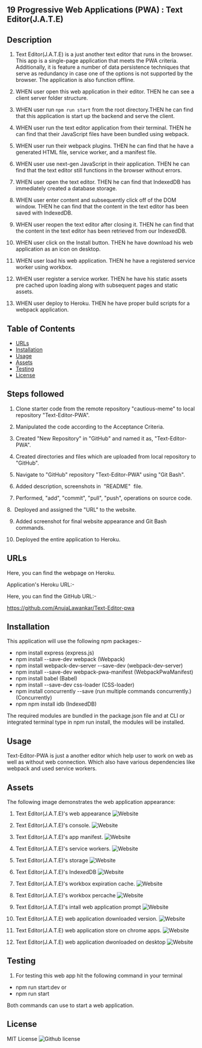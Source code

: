 ## 19 Progressive Web Applications (PWA) : Text Editor(J.A.T.E)

## Description

1. Text Editor(J.A.T.E) is a just another text editor that runs in the browser. This app is a single-page application that meets the PWA criteria. Additionally, it is feature a number of data persistence techniques that serve as redundancy in case one of the options is not supported by the browser. The application is also function offline.

2. WHEN user open this web application in their editor. THEN he can see a client server folder structure.

3. WHEN user run `npm run start` from the root directory.THEN he can find that this application is start up the backend and serve the client.

4. WHEN user run the text editor application from their terminal. THEN he can find that their JavaScript files have been bundled using webpack.

5. WHEN user run their webpack plugins. THEN he can find that he have a generated HTML file, service worker, and a manifest file.

6. WHEN user use next-gen JavaScript in their application. THEN he can find that the text editor still functions in the browser without errors.

7. WHEN user open the text editor. THEN he can find that IndexedDB has immediately created a database storage.

8. WHEN user enter content and subsequently click off of the DOM window. THEN he can find that the content in the text editor has been saved with IndexedDB.

9. WHEN user reopen the text editor after closing it. THEN he can find that the content in the text editor has been retrieved from our IndexedDB.

10. WHEN user click on the Install button. THEN he have download his web application as an icon on desktop.

11. WHEN user load his web application. THEN he have a registered service worker using workbox.

12. WHEN user register a service worker. THEN he have his static assets pre cached upon loading along with subsequent pages and static assets.

13. WHEN user deploy to Heroku. THEN he have proper build scripts for a webpack application.



## Table of Contents

*  [URLs](#URLs)
*  [Installation](#Installation)
*  [Usage](#Usage)
*  [Assets](#Assets)
*  [Testing](#Testing)
*  [License](#License)


## Steps followed


1. Clone starter code from the remote repository "cautious-meme" to local repository "Text-Editor-PWA".


2. Manipulated the code according to the Acceptance Criteria.


3. Created "New Repository" in "GitHub" and named it as, "Text-Editor-PWA".


4. Created directories and files which are uploaded  from local repository to "GitHub".


5. Navigate to "GitHub" repository "Text-Editor-PWA" using "Git Bash".


6. Added description, screenshots in  "README"  file.


7. Performed, "add", "commit", "pull", "push", operations on source code.


8.  Deployed and assigned the "URL" to the website.


9. Added screenshot for final website appearance and Git Bash commands.

10. Deployed the entire application to Heroku.


## URLs
Here, you can find the webpage on Heroku.


 Application's Heroku URL:- 




Here, you can find the GitHub URL:-

https://github.com/AnujaLawankar/Text-Editor-pwa



## Installation

This application will use the following npm packages:-

  * npm install express (express.js)
  * npm install --save-dev webpack (Webpack)
  * npm install webpack-dev-server --save-dev (webpack-dev-server)
  * npm install --save-dev webpack-pwa-manifest (WebpackPwaManifest)
  * npm install babel (Babel)
  * npm install --save-dev css-loader (CSS-loader)
  * npm install concurrently --save (run multiple commands concurrently.) (Concurrently)
  * npm npm install idb (IndexedDB)

The required modules are bundled in the package.json file and at CLI or integrated terminal type in npm run install, the modules will be installed.

## Usage

Text-Editor-PWA is just a another editor which help user to work on web as well as without web connection. Which also have various dependencies like webpack and used service workers.


## Assets


The following image demonstrates the web application appearance:
1. Text Editor(J.A.T.E)'s web appearance
![Website](./assets/images/screenshot1.png)

2. Text Editor(J.A.T.E)'s console.
![Website](./assets/images/screenshot2.png)

3. Text Editor(J.A.T.E)'s app manifest.
![Website](./assets/images/screenshot3.png)

4. Text Editor(J.A.T.E)'s service workers.
![Website](./assets/images/screenshot4.png)

5. Text Editor(J.A.T.E)'s storage
![Website](./assets/images/screenshot5.png)

6.  Text Editor(J.A.T.E)'s IndexedDB
![Website](./assets/images/screenshot6.png)

7. Text Editor(J.A.T.E)'s workbox expiration cache.
![Website](./assets/images/screenshot7.png)

8. Text Editor(J.A.T.E)'s workbox percache
![Website](./assets/images/screenshot8.png)

9. Text Editor(J.A.T.E)'s intall web application prompt
![Website](./assets/images/screenshot9.png)

10. Text Editor(J.A.T.E) web application downloaded version.
![Website](./assets/images/screenshot10.png)

11. Text Editor(J.A.T.E) web application store on chrome apps.
![Website](./assets/images/screenshot11.png)

12. Text Editor(J.A.T.E) web application dwonloaded on desktop
![Website](./assets/images/screenshot12.png)




## Testing

1. For testing this web app hit the following command in your terminal

* npm run start:dev
or
* npm run start

Both commands can use to start a web application.


## License

 MIT  License  ![Github license](https://img.shields.io/badge/license-MIT-blue.svg)
